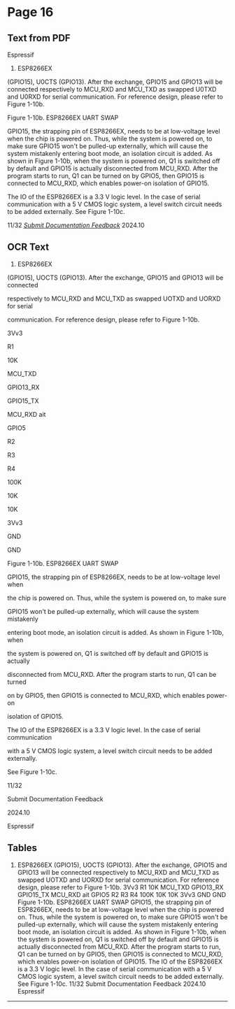 # Page 16

## Text from PDF

Espressif


1. ESP8266EX

(GPIO15), U0CTS (GPIO13). After the exchange, GPIO15 and GPIO13 will be connected
respectively to MCU_RXD and MCU_TXD as swapped U0TXD and U0RXD for serial
communication. For reference design, please refer to Figure 1-10b.

Figure 1-10b. ESP8266EX UART SWAP

GPIO15, the strapping pin of ESP8266EX, needs to be at low-voltage level when
the chip is powered on. Thus, while the system is powered on, to make sure
GPIO15 won't be pulled-up externally, which will cause the system mistakenly
entering boot mode, an isolation circuit is added. As shown in Figure 1-10b, when
the system is powered on, Q1 is switched off by default and GPIO15 is actually
disconnected from MCU_RXD. After the program starts to run, Q1 can be turned
on by GPIO5, then GPIO15 is connected to MCU_RXD, which enables power-on
isolation of GPIO15.

The IO of the ESP8266EX is a 3.3 V logic level. In the case of serial communication
with a 5 V CMOS logic system, a level switch circuit needs to be added externally.
See Figure 1-10c.

11/32
*[Submit Documentation Feedback](https://www.espressif.com/en/company/documents/documentation_feedback?docId=2667&sections=&version=2.8)* 2024.10



## OCR Text

1. ESP8266EX

(GPIO15), UOCTS (GPIO13). After the exchange, GPIO15 and GPIO13 will be connected

respectively to MCU_RXD and MCU_TXD as swapped UOTXD and UORXD for serial

communication. For reference design, please refer to Figure 1-10b.

3Vv3

R1

10K

MCU_TXD

GPIO13_RX

GPIO15_TX

MCU_RXD ait

GPIO5

R2

R3

R4

100K

10K

10K

3Vv3

GND

GND

Figure 1-10b. ESP8266EX UART SWAP

GPIO15, the strapping pin of ESP8266EX, needs to be at low-voltage level when

the chip is powered on. Thus, while the system is powered on, to make sure

GPIO15 won't be pulled-up externally, which will cause the system mistakenly

entering boot mode, an isolation circuit is added. As shown in Figure 1-10b, when

the system is powered on, Q1 is switched off by default and GPIO15 is actually

disconnected from MCU_RXD. After the program starts to run, Q1 can be turned

on by GPIO5, then GPIO15 is connected to MCU_RXD, which enables power-on

isolation of GPIO15.

The IO of the ESP8266EX is a 3.3 V logic level. In the case of serial communication

with a 5 V CMOS logic system, a level switch circuit needs to be added externally.

See Figure 1-10c.

11/32

Submit Documentation Feedback

2024.10

Espressif

## Tables

1. ESP8266EX
(GPIO15), UOCTS (GPIO13). After the exchange, GPIO15 and GPIO13 will be connected
respectively to MCU_RXD and MCU_TXD as swapped UOTXD and UORXD for serial
communication. For reference design, please refer to Figure 1-10b.
3Vv3
R1
10K
MCU_TXD GPIO13_RX
GPIO15_TX MCU_RXD ait
GPIO5
R2 R3 R4
100K 10K 10K
3Vv3 GND GND
Figure 1-10b. ESP8266EX UART SWAP
GPIO15, the strapping pin of ESP8266EX, needs to be at low-voltage level when
the chip is powered on. Thus, while the system is powered on, to make sure
GPIO15 won't be pulled-up externally, which will cause the system mistakenly
entering boot mode, an isolation circuit is added. As shown in Figure 1-10b, when
the system is powered on, Q1 is switched off by default and GPIO15 is actually
disconnected from MCU_RXD. After the program starts to run, Q1 can be turned
on by GPIO5, then GPIO15 is connected to MCU_RXD, which enables power-on
isolation of GPIO15.
The IO of the ESP8266EX is a 3.3 V logic level. In the case of serial communication
with a 5 V CMOS logic system, a level switch circuit needs to be added externally.
See Figure 1-10c.
11/32
Submit Documentation Feedback 2024.10 Espressif


---

